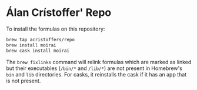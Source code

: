 # Álan Crístoffer' Repo

To install the formulas on this repository:

```bash
brew tap acristoffers/repo
brew install moirai
brew cask install moirai
```

The `brew fixlinks` command will relink formulas which are marked as linked but
their executables (`/bin/*` and `/lib/*`) are not present in Homebrew's `bin`
and `lib` directories. For casks, it reinstalls the cask if it has an app that
is not present.
